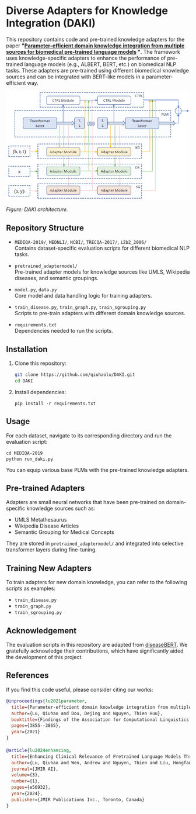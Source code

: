 # Diverse Adapters for Knowledge Integration (DAKI)

This repository contains code and pre-trained knowledge adapters for the paper **"[Parameter-efficient domain knowledge integration from multiple sources for biomedical pre-trained language models](https://aclanthology.org/2021.findings-emnlp.325/) "**. The framework uses knowledge-specific adapters to enhance the performance of pre-trained language models (e.g., ALBERT, BERT, etc.) on biomedical NLP tasks. These adapters are pre-trained using different biomedical knowledge sources and can be integrated with BERT-like models in a parameter-efficient way.


![DAKI Architecture](assets/daki_architecture.png)

_Figure: DAKI architecture._

## Repository Structure

- `MEDIQA-2019/`, `MEDNLI/`, `NCBI/`, `TRECQA-2017/`, `i2b2_2006/`  
  Contains dataset-specific evaluation scripts for different biomedical NLP tasks.
  
- `pretrained_adaptermodel/`  
  Pre-trained adapter models for knowledge sources like UMLS, Wikipedia diseases, and semantic groupings.

- `model.py`, `data.py`  
  Core model and data handling logic for training adapters.

- `train_disease.py`, `train_graph.py`, `train_sgrouping.py`  
  Scripts to pre-train adapters with different domain knowledge sources.

- `requirements.txt`  
  Dependencies needed to run the scripts.

## Installation

1. Clone this repository:
   ```bash
   git clone https://github.com/qiuhaolu/DAKI.git
   cd DAKI
   ```
2. Install dependencies:
   ```
   pip install -r requirements.txt
   ```
   
## Usage 

For each dataset, navigate to its corresponding directory and run the evaluation script:
```
cd MEDIQA-2019
python run_daki.py
```
You can equip various base PLMs with the pre-trained knowledge adapters.

## Pre-trained Adapters

Adapters are small neural networks that have been pre-trained on domain-specific knowledge sources such as:

- UMLS Metathesaurus
- Wikipedia Disease Articles
- Semantic Grouping for Medical Concepts

They are stored in `pretrained_adaptermodel/` and integrated into selective transformer layers during fine-tuning.

## Training New Adapters

To train adapters for new domain knowledge, you can refer to the following scripts as examples:

- `train_disease.py`
- `train_graph.py`
- `train_sgrouping.py`

## Acknowledgement

The evaluation scripts in this repository are adapted from [diseaseBERT](https://github.com/heyunh2015/diseaseBERT). We gratefully acknowledge their contributions, which have significantly aided the development of this project.

## References

If you find this code useful, please consider citing our works:

```bibtex
@inproceedings{lu2021parameter,
  title={Parameter-efficient domain knowledge integration from multiple sources for biomedical pre-trained language models},
  author={Lu, Qiuhao and Dou, Dejing and Nguyen, Thien Huu},
  booktitle={Findings of the Association for Computational Linguistics: EMNLP 2021},
  pages={3855--3865},
  year={2021}
}

@article{lu2024enhancing,
  title={Enhancing Clinical Relevance of Pretrained Language Models Through Integration of External Knowledge: Case Study on Cardiovascular Diagnosis From Electronic Health Records},
  author={Lu, Qiuhao and Wen, Andrew and Nguyen, Thien and Liu, Hongfang and others},
  journal={JMIR AI},
  volume={3},
  number={1},
  pages={e56932},
  year={2024},
  publisher={JMIR Publications Inc., Toronto, Canada}
}
